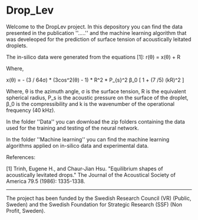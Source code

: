 # Drop_Lev

Welcome to the DropLev project. In this depository you can find the data presented in the publication ''.....'' and the machine learning algorithm that was develeoped for the prediction of surface tension of acoustically leitated droplets. 

The in-silico data were generated from the equations [1]:
r(θ) = x(θ) + R

Where,

x(θ)  = - (3 / 64σ) * (3cos^2(θ) - 1) * R^2 * P_{s}^2 β_0 [ 1 + (7 /5) (kR)^2 ]

Where, θ is the azimuth angle, σ is the surface tension, R is the equivalent spherical radius, P_s is the acoustic pressure on the surface of the droplet, β_0 is the compressibility and k is the wavenumber of the operational frequency (40 kHz).

In the folder ''Data'' you can download the zip folders containing the data used for the training and testing of the neural network. 



In the folder ''Machine learning'' you can find the machine learning algorithms applied on in-silico data and experimental data.






References:

[1] Trinh, Eugene H., and Chaur‐Jian Hsu. "Equilibrium shapes of acoustically levitated drops." The Journal of the Acoustical Society of America 79.5 (1986): 1335-1338.


------------------------------------------------------------------------------------------------------------------------------------------------------------------
The project has been funded by the Swedish Research Council (VR) (Public, Sweden) and the Swedish Foundation for Strategic Research (SSF) (Non Profit, Sweden).
